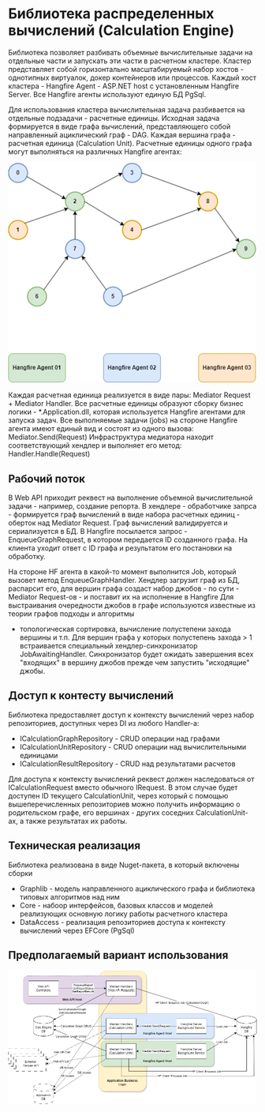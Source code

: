# Библиотека распределенных вычислений (Calculation Engine)

Библиотека позволяет разбивать объемные вычислительные задачи на отдельные части и запускать эти части в расчетном кластере.
Кластер представляет собой горизонтально масштабируемый набор хостов - однотипных виртуалок, докер контейнеров или процессов.
Каждый хост кластера - Hangfire Agent - ASP.NET host с установленным Hangfire Server. 
Все Hangfire агенты используют единую БД PgSql.

Для использования кластера вычислительная задача разбивается на отдельные подзадачи - расчетные единицы.
Исходная задача формируется в виде графа вычислений, представляющего собой направленный ациклический граф - DAG.
Каждая вершина графа - расчетная единица (Calculation Unit).
Расчетные единицы одного графа могут выполняться на различных Hangfire агентах:

![graph](Graph001.png)

Каждая расчетная единица реализуется в виде пары: Mediator Request + Mediator Handler.
Все расчетные единицы образуют сборку бизнес логики - *.Application.dll, которая используется Hangfire агентами для запуска задач.
Все выполняемые задачи (jobs) на стороне Hangfire агента имеют единый вид и состоят из одного вызова: Mediator.Send(Request)
Инфраструктура медиатора находит соответствующий хендлер и выполняет его метод: Handler.Handle(Request)

## Рабочий поток

В Web API приходит реквест на выполнение объемной вычислительной задачи - например, создание репорта.
В хендлере - обработчике запрса - формируется граф вычислений в виде набора расчетных единиц - оберток над Mediator Request.
Граф вычислений валидируется и сериализуется в БД.
В Hangfire посылается запрос - EnqueueGraphRequest, в котором передается ID созданного графа.
На клиента уходит ответ с ID графа и результатом его постановки на обработку.

На стороне HF агента в какой-то момент выполнится Job, который вызовет метод EnqueueGraphHandler.
Хендлер загрузит граф из БД, распарсит его, для вершин графа создаст набор джобов - по сути - Mediator Request-ов - и поставит их на исполнение в Hangfire
Для выстраивания очередности джобов в графе используются известные из теории графов подходы и алгоритмы
- топологическая сортировка, вычисление полустепени захода вершины и т.п.
Для вершин графа у которых полустепень захода > 1 встраивается специальный хендлер-синхронизатор JobAwaitingHandler.
Синхронизатор будет ожидать завершения всех "входящих" в вершину джобов прежде чем запустить "исходящие" джобы.

## Доступ к контесту вычислений

Библиотека предоставляет доступ к контексту вычислений через набор репозиториев, доступных через DI из любого Hаndler-а:

- ICalculationGraphRepository - CRUD операции над графами
- ICalculationUnitRepository - CRUD операции над вычислительными единицами
- ICalculationResultRepository - CRUD над результатами расчетов

Для доступа к контексту вычислений реквест должен наследоваться от ICalculationRequest вместо обычного IRequest.
В этом случае будет доступен ID текущего CalculationUnit, через который с помощью вышеперечисленных репозиториев можно получить
информацию о родительском графе, его вершинах - других соседних CalculationUnit-ах, а также результатах их работы.

## Техническая реализация

Библиотека реализована в виде Nuget-пакета, в который включены сборки
- Graphlib - модель направленного ациклического графа и библиотека типовых алгоритмов над ним
- Core - набоор интерфейсов, базовых классов и моделей реализующих основную логику работы расчетного кластера
- DataAccess - реализация репозиториев доступа к контексту вычислений через EFCore (PgSql)

## Предполагаемый вариант использования

![flow](hosts.png)


